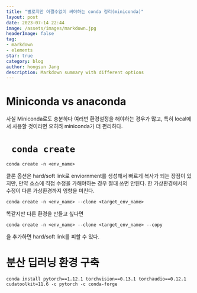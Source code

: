 ```yaml
---
title: "별로지만 어쩔수없이 써야하는 conda 정리(miniconda)"
layout: post
date: 2023-07-14 22:44
image: /assets/images/markdown.jpg
headerImage: false
tag:
- markdown
- elements
star: true
category: blog
author: hongsun Jang
description: Markdown summary with different options
---
```


# Miniconda vs anaconda
사실 Miniconda로도 충분하다 여러번 환경설정을 해야하는 경우가 많고, 특히 local에서 사용할 것이라면 오히려 miniconda가 더 편리하다.

# <code> conda create </code>
```
conda create -n <env_name>
```

클론 옵션은 hard/soft link로 enviornment를 생성해서 빠르게 복사가 되는 장점이 있지만, 만약 소스에 직접 수정을 가해야하는 경우 절대 쓰면 안된다. 한 가상환경에서의 수정이 다른 가상환경까지 영향을 미친다.
```
conda create -n <env_name> --clone <target_env_name>
```

똑같지만 다른 환경을 만들고 싶다면
```
conda create -n <env_name> --clone <target_env_name> --copy
```
을 추가하면 hard/soft link를 피할 수 있다.

# 분산 딥러닝 환경 구축
```
conda install pytorch==1.12.1 torchvision==0.13.1 torchaudio==0.12.1 cudatoolkit=11.6 -c pytorch -c conda-forge
```